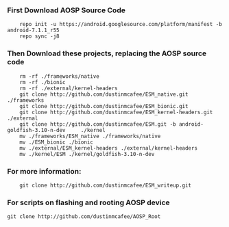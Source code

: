 ### First Download AOSP Source Code
        repo init -u https://android.googlesource.com/platform/manifest -b android-7.1.1_r55
        repo sync -j8

### Then Download these projects, replacing the AOSP source code
        rm -rf ./frameworks/native
        rm -rf ./bionic
        rm -rf ./external/kernel-headers
        git clone http://github.com/dustinmcafee/ESM_native.git					./frameworks
        git clone http://github.com/dustinmcafee/ESM_bionic.git
        git clone http://github.com/dustinmcafee/ESM_kernel-headers.git				./external
        git clone http://github.com/dustinmcafee/ESM.git -b android-goldfish-3.10-n-dev		./kernel
        mv ./frameworks/ESM_native ./frameworks/native
        mv ./ESM_bionic ./bionic
        mv ./external/ESM_kernel-headers ./external/kernel-headers
        mv ./kernel/ESM ./kernel/goldfish-3.10-n-dev

### For more information:
        git clone http://github.com/dustinmcafee/ESM_writeup.git

### For scripts on flashing and rooting AOSP device
	git clone http://github.com/dustinmcafee/AOSP_Root
